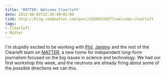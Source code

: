 ```yaml
---
title: 'MATTER: Welcome Clearleft'
date: 2012-06-01T22:39:40+01:00
link: http://blog.readmatter.com/post/24208310277/welcome-clearleft
tags:
- Clearleft
- Matter
---
```

I'm stupidly excited to be working with [Phil][1], [Jeremy][2] and the rest of the Clearleft team on [MATTER][3], a new home for independent long-form journalism focused on the big issues in science and technology. We had our first workshop this week, and the neutrons are already firing about some of the possible directions we can this.

[1]: http://gyford.com/
[2]: http://adactio.com/
[3]: http://readmatter.com/
